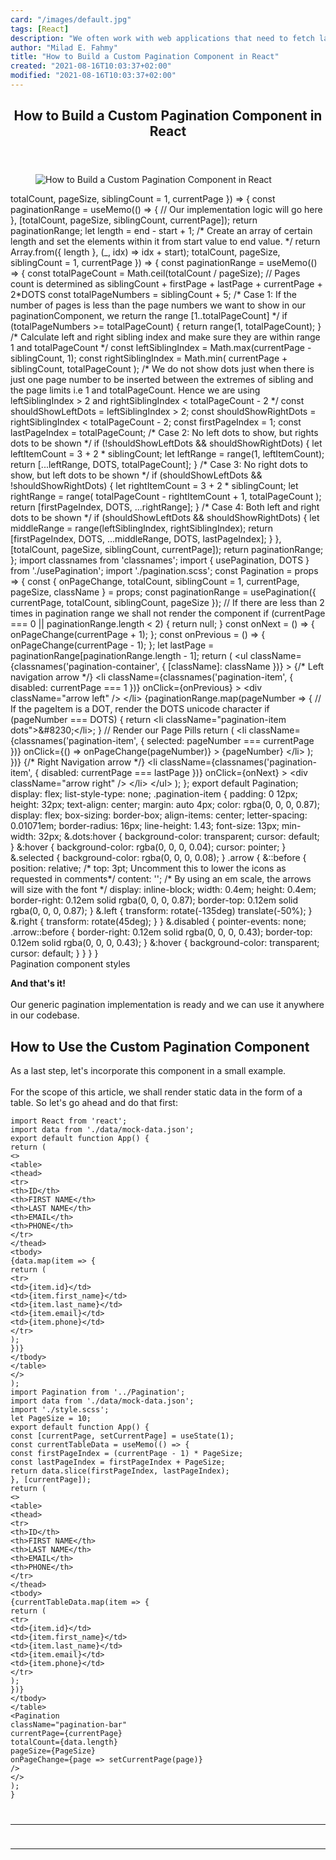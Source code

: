 ```yaml
---
card: "/images/default.jpg"
tags: [React]
description: "We often work with web applications that need to fetch large "
author: "Milad E. Fahmy"
title: "How to Build a Custom Pagination Component in React"
created: "2021-08-16T10:03:37+02:00"
modified: "2021-08-16T10:03:37+02:00"
---
```

<div class="site-wrapper">
<main id="site-main" class="site-main outer">
<div class="inner">
<article class="post-full post tag-react tag-web-development ">
<header class="post-full-header">
<h1 class="post-full-title">How to Build a Custom Pagination Component in React</h1>
</header>
<figure class="post-full-image">
<picture>
<source media="(max-width: 700px)" sizes="1px" srcset="data:image/gif;base64,R0lGODlhAQABAIAAAAAAAP///yH5BAEAAAAALAAAAAABAAEAAAIBRAA7 1w">
<source media="(min-width: 701px)" sizes="(max-width: 800px) 400px,
(max-width: 1170px) 700px,
1400px" srcset="/news/content/images/size/w300/2021/06/custom-pagination-image.jpeg 300w,
/news/content/images/size/w600/2021/06/custom-pagination-image.jpeg 600w,
/news/content/images/size/w1000/2021/06/custom-pagination-image.jpeg 1000w,
/news/content/images/size/w2000/2021/06/custom-pagination-image.jpeg 2000w">
<img onerror="this.style.display='none'" src="/news/content/images/size/w2000/2021/06/custom-pagination-image.jpeg" alt="How to Build a Custom Pagination Component in React">
</picture>
</figure>
<section class="post-full-content">
<div class="post-content">
totalCount,
pageSize,
siblingCount = 1,
currentPage
}) =&gt; {
const paginationRange = useMemo(() =&gt; {
// Our implementation logic will go here
}, [totalCount, pageSize, siblingCount, currentPage]);
return paginationRange;
let length = end - start + 1;
/*
Create an array of certain length and set the elements within it from
start value to end value.
*/
return Array.from({ length }, (_, idx) =&gt; idx + start);
totalCount,
pageSize,
siblingCount = 1,
currentPage
}) =&gt; {
const paginationRange = useMemo(() =&gt; {
const totalPageCount = Math.ceil(totalCount / pageSize);
// Pages count is determined as siblingCount + firstPage + lastPage + currentPage + 2*DOTS
const totalPageNumbers = siblingCount + 5;
/*
Case 1:
If the number of pages is less than the page numbers we want to show in our
paginationComponent, we return the range [1..totalPageCount]
*/
if (totalPageNumbers &gt;= totalPageCount) {
return range(1, totalPageCount);
}
/*
Calculate left and right sibling index and make sure they are within range 1 and totalPageCount
*/
const leftSiblingIndex = Math.max(currentPage - siblingCount, 1);
const rightSiblingIndex = Math.min(
currentPage + siblingCount,
totalPageCount
);
/*
We do not show dots just when there is just one page number to be inserted between the extremes of sibling and the page limits i.e 1 and totalPageCount. Hence we are using leftSiblingIndex &gt; 2 and rightSiblingIndex &lt; totalPageCount - 2
*/
const shouldShowLeftDots = leftSiblingIndex &gt; 2;
const shouldShowRightDots = rightSiblingIndex &lt; totalPageCount - 2;
const firstPageIndex = 1;
const lastPageIndex = totalPageCount;
/*
Case 2: No left dots to show, but rights dots to be shown
*/
if (!shouldShowLeftDots &amp;&amp; shouldShowRightDots) {
let leftItemCount = 3 + 2 * siblingCount;
let leftRange = range(1, leftItemCount);
return [...leftRange, DOTS, totalPageCount];
}
/*
Case 3: No right dots to show, but left dots to be shown
*/
if (shouldShowLeftDots &amp;&amp; !shouldShowRightDots) {
let rightItemCount = 3 + 2 * siblingCount;
let rightRange = range(
totalPageCount - rightItemCount + 1,
totalPageCount
);
return [firstPageIndex, DOTS, ...rightRange];
}
/*
Case 4: Both left and right dots to be shown
*/
if (shouldShowLeftDots &amp;&amp; shouldShowRightDots) {
let middleRange = range(leftSiblingIndex, rightSiblingIndex);
return [firstPageIndex, DOTS, ...middleRange, DOTS, lastPageIndex];
}
}, [totalCount, pageSize, siblingCount, currentPage]);
return paginationRange;
};
import classnames from 'classnames';
import { usePagination, DOTS } from './usePagination';
import './pagination.scss';
const Pagination = props =&gt; {
const {
onPageChange,
totalCount,
siblingCount = 1,
currentPage,
pageSize,
className
} = props;
const paginationRange = usePagination({
currentPage,
totalCount,
siblingCount,
pageSize
});
// If there are less than 2 times in pagination range we shall not render the component
if (currentPage === 0 || paginationRange.length &lt; 2) {
return null;
}
const onNext = () =&gt; {
onPageChange(currentPage + 1);
};
const onPrevious = () =&gt; {
onPageChange(currentPage - 1);
};
let lastPage = paginationRange[paginationRange.length - 1];
return (
&lt;ul
className={classnames('pagination-container', { [className]: className })}
&gt;
{/* Left navigation arrow */}
&lt;li
className={classnames('pagination-item', {
disabled: currentPage === 1
})}
onClick={onPrevious}
&gt;
&lt;div className="arrow left" /&gt;
&lt;/li&gt;
{paginationRange.map(pageNumber =&gt; {
// If the pageItem is a DOT, render the DOTS unicode character
if (pageNumber === DOTS) {
return &lt;li className="pagination-item dots"&gt;&amp;#8230;&lt;/li&gt;;
}
// Render our Page Pills
return (
&lt;li
className={classnames('pagination-item', {
selected: pageNumber === currentPage
})}
onClick={() =&gt; onPageChange(pageNumber)}
&gt;
{pageNumber}
&lt;/li&gt;
);
})}
{/*  Right Navigation arrow */}
&lt;li
className={classnames('pagination-item', {
disabled: currentPage === lastPage
})}
onClick={onNext}
&gt;
&lt;div className="arrow right" /&gt;
&lt;/li&gt;
&lt;/ul&gt;
);
};
export default Pagination;
display: flex;
list-style-type: none;
.pagination-item {
padding: 0 12px;
height: 32px;
text-align: center;
margin: auto 4px;
color: rgba(0, 0, 0, 0.87);
display: flex;
box-sizing: border-box;
align-items: center;
letter-spacing: 0.01071em;
border-radius: 16px;
line-height: 1.43;
font-size: 13px;
min-width: 32px;
&amp;.dots:hover {
background-color: transparent;
cursor: default;
}
&amp;:hover {
background-color: rgba(0, 0, 0, 0.04);
cursor: pointer;
}
&amp;.selected {
background-color: rgba(0, 0, 0, 0.08);
}
.arrow {
&amp;::before {
position: relative;
/* top: 3pt; Uncomment this to lower the icons as requested in comments*/
content: '';
/* By using an em scale, the arrows will size with the font */
display: inline-block;
width: 0.4em;
height: 0.4em;
border-right: 0.12em solid rgba(0, 0, 0, 0.87);
border-top: 0.12em solid rgba(0, 0, 0, 0.87);
}
&amp;.left {
transform: rotate(-135deg) translate(-50%);
}
&amp;.right {
transform: rotate(45deg);
}
}
&amp;.disabled {
pointer-events: none;
.arrow::before {
border-right: 0.12em solid rgba(0, 0, 0, 0.43);
border-top: 0.12em solid rgba(0, 0, 0, 0.43);
}
&amp;:hover {
background-color: transparent;
cursor: default;
}
}
}
}
</code></pre><figcaption>Pagination component styles</figcaption></figure><p><strong>And that's it!</strong><br><br>Our generic pagination implementation is ready and we can use it anywhere in our codebase. </p><h2 id="how-to-use-the-custom-pagination-component">How to Use the Custom Pagination Component </h2><p>As a last step, let's incorporate this component in a small example. <br><br>For the scope of this article, we shall render static data in the form of a table. So let's go ahead and do that first:</p><pre><code class="language-js">import React from 'react';
import data from './data/mock-data.json';
export default function App() {
return (
&lt;&gt;
&lt;table&gt;
&lt;thead&gt;
&lt;tr&gt;
&lt;th&gt;ID&lt;/th&gt;
&lt;th&gt;FIRST NAME&lt;/th&gt;
&lt;th&gt;LAST NAME&lt;/th&gt;
&lt;th&gt;EMAIL&lt;/th&gt;
&lt;th&gt;PHONE&lt;/th&gt;
&lt;/tr&gt;
&lt;/thead&gt;
&lt;tbody&gt;
{data.map(item =&gt; {
return (
&lt;tr&gt;
&lt;td&gt;{item.id}&lt;/td&gt;
&lt;td&gt;{item.first_name}&lt;/td&gt;
&lt;td&gt;{item.last_name}&lt;/td&gt;
&lt;td&gt;{item.email}&lt;/td&gt;
&lt;td&gt;{item.phone}&lt;/td&gt;
&lt;/tr&gt;
);
})}
&lt;/tbody&gt;
&lt;/table&gt;
&lt;/&gt;
);
import Pagination from '../Pagination';
import data from './data/mock-data.json';
import './style.scss';
let PageSize = 10;
export default function App() {
const [currentPage, setCurrentPage] = useState(1);
const currentTableData = useMemo(() =&gt; {
const firstPageIndex = (currentPage - 1) * PageSize;
const lastPageIndex = firstPageIndex + PageSize;
return data.slice(firstPageIndex, lastPageIndex);
}, [currentPage]);
return (
&lt;&gt;
&lt;table&gt;
&lt;thead&gt;
&lt;tr&gt;
&lt;th&gt;ID&lt;/th&gt;
&lt;th&gt;FIRST NAME&lt;/th&gt;
&lt;th&gt;LAST NAME&lt;/th&gt;
&lt;th&gt;EMAIL&lt;/th&gt;
&lt;th&gt;PHONE&lt;/th&gt;
&lt;/tr&gt;
&lt;/thead&gt;
&lt;tbody&gt;
{currentTableData.map(item =&gt; {
return (
&lt;tr&gt;
&lt;td&gt;{item.id}&lt;/td&gt;
&lt;td&gt;{item.first_name}&lt;/td&gt;
&lt;td&gt;{item.last_name}&lt;/td&gt;
&lt;td&gt;{item.email}&lt;/td&gt;
&lt;td&gt;{item.phone}&lt;/td&gt;
&lt;/tr&gt;
);
})}
&lt;/tbody&gt;
&lt;/table&gt;
&lt;Pagination
className="pagination-bar"
currentPage={currentPage}
totalCount={data.length}
pageSize={PageSize}
onPageChange={page =&gt; setCurrentPage(page)}
/&gt;
&lt;/&gt;
);
}
</div>
<hr>
<hr>
</section>
</article>
</div>
</main>
</div>
<!-- Google Tag Manager (noscript) -->
<!-- End Google Tag Manager (noscript) -->
